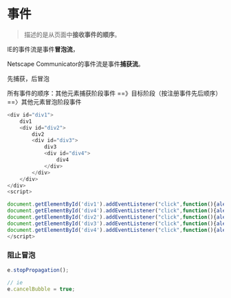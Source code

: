 # 事件

> 描述的是从页面中**接收事件的顺序**。

IE的事件流是事件**冒泡流**，

Netscape Communicator的事件流是事件**捕获流**。

先捕获，后冒泡

所有事件的顺序：其他元素捕获阶段事件 ==》目标阶段（按注册事件先后顺序）==〉其他元素冒泡阶段事件

```js
<div id="div1">
    div1
    <div id="div2">
        div2
        <div id="div3">
            div3
            <div id="div4">
                div4
            </div>
        </div>
    </div>
</div>
<script>

document.getElementById('div1').addEventListener("click",function(){alert("1");},false);
document.getElementById('div4').addEventListener("click",function(){alert("4-2");},true);
document.getElementById('div2').addEventListener("click",function(){alert("2");},true);
document.getElementById('div3').addEventListener("click",function(){alert("3");},false);
document.getElementById('div4').addEventListener("click",function(){alert("4");},false);
</script>
```

### 阻止冒泡

```js
e.stopPropagation();

// ie
e.cancelBubble = true;
```



